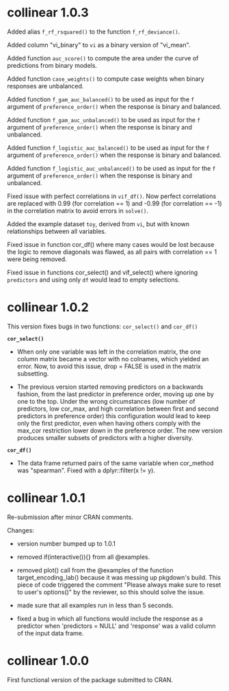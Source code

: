 # collinear 1.0.3

Added alias `f_rf_rsquared()` to the function `f_rf_deviance()`.

Added column "vi_binary" to `vi` as a binary version of "vi_mean".

Added function `auc_score()` to compute the area under the curve of predictions from binary models. 

Added function `case_weights()` to compute case weights when binary responses are unbalanced.

Added function `f_gam_auc_balanced()` to be used as input for the `f` argument of `preference_order()` when the response is binary and balanced.

Added function `f_gam_auc_unbalanced()` to be used as input for the `f` argument of `preference_order()` when the response is binary and unbalanced.

Added function `f_logistic_auc_balanced()` to be used as input for the `f` argument of `preference_order()` when the response is binary and balanced.

Added function `f_logistic_auc_unbalanced()` to be used as input for the `f` argument of `preference_order()` when the response is binary and unbalanced.

Fixed issue with perfect correlations in `vif_df()`. Now perfect correlations are replaced with 0.99 (for correlation == 1) and -0.99 (for correlation == -1) in the correlation matrix to avoid errors in `solve()`.

Added the example dataset `toy`, derived from `vi`, but with known relationships between all variables.

Fixed issue in function cor_df() where many cases would be lost because the logic to remove diagonals was flawed, as all pairs with correlation == 1 were being removed.

Fixed issue in functions cor_select() and vif_select() where ignoring `predictors` and using only `df` would lead to empty selections.

# collinear 1.0.2

This version fixes bugs in two functions: `cor_select()` and `cor_df()`

**`cor_select()`**

  + When only one variable was left in the correlation matrix, the one column matrix became a vector with no colnames, which yielded an error. Now, to avoid this issue, drop = FALSE is used in the matrix subsetting.

  + The previous version started removing predictors on a backwards fashion, from the last predictor in preference order, moving up one by one to the top. Under the wrong circumstances (low number of predictors, low cor_max, and high correlation between first and second predictors in preference order) this configuration would lead to keep only the first predictor, even when having others comply with the max_cor restriction lower down in the preference order. The new version produces smaller subsets of predictors with a higher diversity.

**`cor_df()`**

  + The data frame returned pairs of the same variable when cor_method was "spearman". Fixed with a dplyr::filter(x != y).


# collinear 1.0.1

Re-submission after minor CRAN comments.

Changes:

- version number bumped up to 1.0.1

- removed if(interactive()){} from all @examples.

- removed plot() call from the @examples of the function target_encoding_lab() because it was messing up pkgdown's build. This piece of code triggered the comment "Please always make sure to reset to user's options()" by the reviewer, so this should solve the issue.

- made sure that all examples run in less than 5 seconds.

- fixed a bug in which all functions would include the response as a predictor when 'predictors = NULL' and 'response' was a valid column of the input data frame.

# collinear 1.0.0

First functional version of the package submitted to CRAN.
